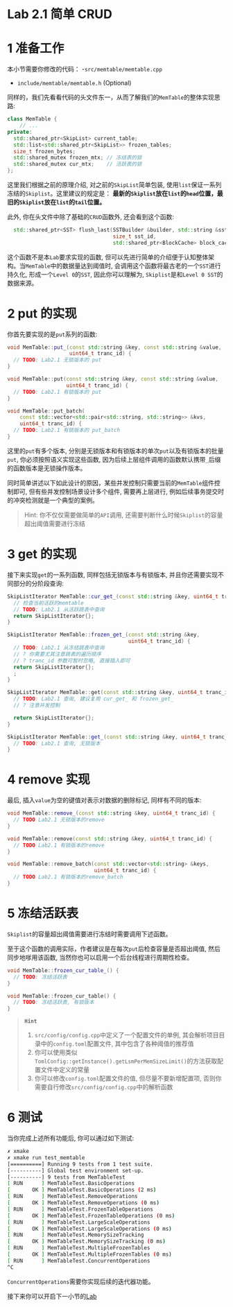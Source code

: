 # Lab 2.1 简单 CRUD
# 1 准备工作
本小节需要你修改的代码：
-`src/memtable/memtable.cpp`
- `include/memtable/memtable.h` (Optional)

同样的，我们先看看代码的头文件东一，从而了解我们的`MemTable`的整体实现思路:
```cpp
class MemTable {
    // ...
private:
  std::shared_ptr<SkipList> current_table;
  std::list<std::shared_ptr<SkipList>> frozen_tables;
  size_t frozen_bytes;
  std::shared_mutex frozen_mtx; // 冻结表的锁
  std::shared_mutex cur_mtx;    // 活跃表的锁
};
```
这里我们根据之前的原理介绍, 对之前的`SkipList`简单包装, 使用`list`保证一系列冻结的`Skiplist`。这里建议的规定是：
**最新的`Skiplist`放在`list`的`head`位置，最旧的`Skiplist`放在`list`的`tail`位置。**

此外, 你在头文件中除了基础的`CRUD`函数外, 还会看到这个函数:
```cpp
  std::shared_ptr<SST> flush_last(SSTBuilder &builder, std::string &sst_path,
                                  size_t sst_id,
                                  std::shared_ptr<BlockCache> block_cache);
```

这个函数不是本`Lab`要求实现的函数, 但可以先进行简单的介绍便于认知整体架构。当`MemTable`中的数据量达到阈值时, 会调用这个函数将最古老的一个`SST`进行持久化, 形成一个`Level 0`的`SST`, 因此你可以理解为, `Skiplist`是和`Level 0 SST`的数据来源。

# 2 put 的实现
你首先要实现的是`put`系列的函数:
```cpp
void MemTable::put_(const std::string &key, const std::string &value,
                    uint64_t tranc_id) {
  // TODO: Lab2.1 无锁版本的 put
}

void MemTable::put(const std::string &key, const std::string &value,
                   uint64_t tranc_id) {
  // TODO: Lab2.1 有锁版本的 put
}

void MemTable::put_batch(
    const std::vector<std::pair<std::string, std::string>> &kvs,
    uint64_t tranc_id) {
  // TODO: Lab2.1 有锁版本的 put_batch
}
```

这里的`put`有多个版本, 分别是无锁版本和有锁版本的单次`put`以及有锁版本的批量`put`, 你必须按照语义实现这些函数, 因为后续上层组件调用的函数默认携带`_`后缀的函数版本是无锁操作版本。

同时简单讲述以下如此设计的原因，某些并发控制只需要当前的`MemTable`组件控制即可, 但有些并发控制场景设计多个组件, 需要再上层进行, 例如后续事务提交时的冲突检测就是一个典型的案例。

> Hint: 你不仅仅需要做简单的`API`调用, 还需要判断什么时候`Skiplist`的容量超出阈值需要进行冻结

# 3 get 的实现
接下来实现`get`的一系列函数, 同样包括无锁版本与有锁版本, 并且你还需要实现不同部分的分阶段查询:
```cpp
SkipListIterator MemTable::cur_get_(const std::string &key, uint64_t tranc_id) {
  // 检查当前活跃的memtable
  // TODO: Lab2.1 从活跃跳表中查询
  return SkipListIterator{};
}

SkipListIterator MemTable::frozen_get_(const std::string &key,
                                       uint64_t tranc_id) {
  // TODO: Lab2.1 从冻结跳表中查询
  // ? 你需要尤其注意跳表的遍历顺序
  // ? tranc_id 参数可暂时忽略, 直接插入即可
  return SkipListIterator{};
  ;
}

SkipListIterator MemTable::get(const std::string &key, uint64_t tranc_id) {
  // TODO: Lab2.1 查询, 建议复用 cur_get_ 和 frozen_get_
  // ? 注意并发控制

  return SkipListIterator{};
}

SkipListIterator MemTable::get_(const std::string &key, uint64_t tranc_id) {
  // TODO: Lab2.1 查询, 无锁版本
}
```

# 4 remove 实现
最后, 插入`value`为空的键值对表示对数据的删除标记, 同样有不同的版本:
```cpp
void MemTable::remove_(const std::string &key, uint64_t tranc_id) {
  // TODO Lab2.1 无锁版本的remove
}

void MemTable::remove(const std::string &key, uint64_t tranc_id) {
  // TODO Lab2.1 有锁版本的remove
}

void MemTable::remove_batch(const std::vector<std::string> &keys,
                            uint64_t tranc_id) {
  // TODO Lab2.1 有锁版本的remove_batch
}
```

# 5 冻结活跃表
`Skiplist`的容量超出阈值需要进行冻结时需要调用下述函数。

至于这个函数的调用实际，作者建议是在每次`put`后检查容量是否超出阈值, 然后同步地嗲用该函数, 当然你也可以启用一个后台线程进行周期性检查。

```cpp
void MemTable::frozen_cur_table_() {
  // TODO: 冻结活跃表
}

void MemTable::frozen_cur_table() {
  // TODO: 冻结活跃表, 有锁版本
}
```

> **`Hint`**
> 1. `src/config/config.cpp`中定义了一个配置文件的单例, 其会解析项目目录中的`config.toml`配置文件, 其中包含了各种阈值的推荐值
> 2. 你可以使用类似`TomlConfig::getInstance().getLsmPerMemSizeLimit()`的方法获取配置文件中定义的常量
> 3. 你可以修改`config.toml`配置文件的值, 但尽量不要新增配置项, 否则你需要自行修改`src/config/config.cpp`中的解析函数

# 6 测试
当你完成上述所有功能后, 你可以通过如下测试:
```bash
✗ xmake
✗ xmake run test_memtable
[==========] Running 9 tests from 1 test suite.
[----------] Global test environment set-up.
[----------] 9 tests from MemTableTest
[ RUN      ] MemTableTest.BasicOperations
[       OK ] MemTableTest.BasicOperations (2 ms)
[ RUN      ] MemTableTest.RemoveOperations
[       OK ] MemTableTest.RemoveOperations (0 ms)
[ RUN      ] MemTableTest.FrozenTableOperations
[       OK ] MemTableTest.FrozenTableOperations (0 ms)
[ RUN      ] MemTableTest.LargeScaleOperations
[       OK ] MemTableTest.LargeScaleOperations (0 ms)
[ RUN      ] MemTableTest.MemorySizeTracking
[       OK ] MemTableTest.MemorySizeTracking (0 ms)
[ RUN      ] MemTableTest.MultipleFrozenTables
[       OK ] MemTableTest.MultipleFrozenTables (0 ms)
[ RUN      ] MemTableTest.ConcurrentOperations
^C
```
`ConcurrentOperations`需要你实现后续的迭代器功能。

接下来你可以开启下一小节的[Lab](./lab2.2-iterator.md)
